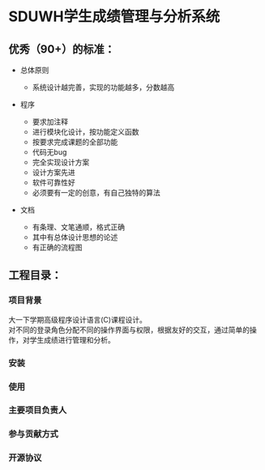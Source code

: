 # SDUWH学生成绩管理与分析系统

## 优秀（90+）的标准：  

- 总体原则    
    - 系统设计越完善，实现的功能越多，分数越高   

- 程序  
    - 要求加注释  
    - 进行模块化设计，按功能定义函数  
    - 按要求完成课题的全部功能  
    - 代码无bug  
    - 完全实现设计方案  
    - 设计方案先进  
    - 软件可靠性好  
    - 必须要有一定的创意，有自己独特的算法  
 
- 文档  
    - 有条理、文笔通顺，格式正确  
    - 其中有总体设计思想的论述  
    - 有正确的流程图  

## 工程目录：  

### 项目背景
大一下学期高级程序设计语言(C)课程设计。   
对不同的登录角色分配不同的操作界面与权限，根据友好的交互，通过简单的操作，对学生成绩进行管理和分析。   

### 安装
### 使用
### 主要项目负责人
### 参与贡献方式
### 开源协议

